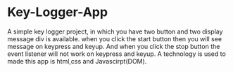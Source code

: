 # Key-Logger-App
A simple key logger project, in which you have two button and two display message div is available. when you click the start button then you will see message on keypress and keyup. And when you click the stop button the event listener will not work on keypress and keyup. A technology is used to made this app is html,css and Javascirpt(DOM).
